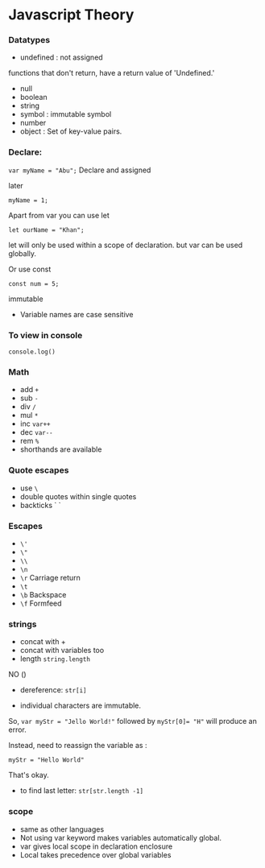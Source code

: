 # Javascript Theory

### Datatypes
- undefined : not assigned

functions that don't return, have a return value of 'Undefined.'
- null
- boolean
- string
- symbol : immutable symbol
- number
- object : Set of key-value pairs.

### Declare:
`var myName = "Abu";` Declare and assigned

later

`myName = 1;`

Apart from var you can use let

`let ourName = "Khan";`

let will only be used within a scope of declaration. but var can be used globally.

Or use const

`const num = 5;`

immutable

- Variable names are case sensitive

### To view in console

`console.log()`

### Math

- add `+`
- sub `-`
- div `/`
- mul `*`
- inc `var++`
- dec `var--`
- rem `%`
- shorthands are available

### Quote escapes
- use `\`
- double quotes within single quotes
- backticks \` \`

### Escapes

- `\'`
- `\"`
- `\\`
- `\n`
- `\r` Carriage return
- `\t`
- `\b` Backspace
- `\f` Formfeed

### strings

- concat with +
- concat with variables too
- length `string.length`

NO ()

- dereference: `str[i]`

- individual characters are immutable.

So,
`var myStr = "Jello World!"` followed by `myStr[0]= "H"` will produce an error.

Instead, need to reassign the variable as :

`myStr = "Hello World"`

That's okay.

- to find last letter: `str[str.length -1]`

### scope

- same as other languages
- Not using var keyword makes variables automatically global.
- var gives local scope in declaration enclosure
- Local takes precedence over global variables
